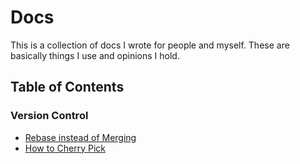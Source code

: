 # Docs

This is a collection of docs I wrote for people and myself. These are basically things I use and opinions I hold.

## Table of Contents
### Version Control
- [Rebase instead of Merging](version-control/rebase.md)
- [How to Cherry Pick](version-control/cherry-pick.md)